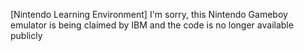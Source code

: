 [Nintendo Learning Environment]
I'm sorry, this Nintendo Gameboy emulator is being claimed by IBM and the code is no longer available publicly
